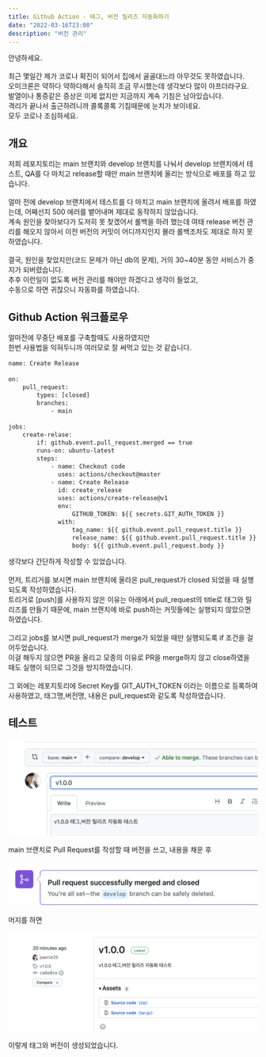 ```yaml
---
title: Github Action - 태그, 버전 릴리즈 자동화하기
date: "2022-03-16T23:00"
description: "버전 관리"
---
```


안녕하세요.<br>
<br>
최근 몇일간 제가 코로나 확진이 되어서 집에서 골골대느라 아무것도 못하였습니다.<br>
오미크론은 약하다 약하다해서 솔직히 조금 무시했는데 생각보다 많이 아프더라구요.<br>
발열이나 통증같은 증상은 이제 없지만 지금까지 계속 기침은 남아있습니다.<br>
격리가 끝나서 출근하려니까 콜록콜록 기침때문에 눈치가 보이네요. <br>
모두 코로나 조심하세요.<br>

## 개요

저희 레포지토리는 main 브랜치와 develop 브랜치를 나눠서 develop 브랜치에서 테스트, QA를 다 마치고 release할 때만 main 브랜치에 올리는 방식으로 배포를 하고 있습니다.<br>
<br>
얼마 전에 develop 브랜치에서 테스트를 다 마치고 main 브랜치에 올려서 배포를 하였는데, 어째선지 500 에러를 뱉어내며 제대로 동작하지 않았습니다.<br>
계속 원인을 찾아보다가 도저히 못 찾겠어서 롤백을 하려 했는데 여태 release 버전 관리를 해오지 않아서 이전 버전의 커밋이 어디까지인지 몰라 롤백조차도 제대로 하지 못하였습니다.<br>
<br>
결국, 원인을 찾았지만(코드 문제가 아닌 db의 문제), 거의 30~40분 동안 서비스가 중지가 되버렸습니다.<br>
추후 이런일이 없도록 버전 관리를 해야만 하겠다고 생각이 들었고,<br>
수동으로 하면 귀찮으니 자동화를 하였습니다.

## Github Action 워크플로우

얼마전에 무중단 배포를 구축할때도 사용하였지만<br>
한번 사용법을 익혀두니까 여러모로 잘 써먹고 있는 것 같습니다.

```
name: Create Release

on:
    pull_request:
        types: [closed]
        branches:
            - main

jobs:
    create-relase:
        if: github.event.pull_request.merged == true
        runs-on: ubuntu-latest
        steps:
            - name: Checkout code
              uses: actions/checkout@master
            - name: Create Release
              id: create_release
              uses: actions/create-release@v1
              env:
                  GITHUB_TOKEN: ${{ secrets.GIT_AUTH_TOKEN }}
              with:
                  tag_name: ${{ github.event.pull_request.title }}
                  release_name: ${{ github.event.pull_request.title }}
                  body: ${{ github.event.pull_request.body }}

```

생각보다 간단하게 작성할 수 있었습니다.<br>
<br>
먼저, 트리거를 보시면 main 브랜치에 올라온 pull_request가 closed 되었을 때 실행되도록 작성하였습니다.<br>
트리거로 [push]를 사용하지 않은 이유는 아래에서 pull_request의 title로 태그와 릴리즈를 만들기 때문에, main 브랜치에 바로 push하는 커밋들에는 실행되지 않았으면 하였습니다.<br>
<br>
그리고 jobs를 보시면 pull_request가 merge가 되었을 때만 실행되도록 if 조건을 걸어두었습니다.<br>
이걸 해두지 않으면 PR을 올리고 모종의 이유로 PR을 merge하지 않고 close하였을 때도 실행이 되므로 그것을 방지하였습니다.<br>
<br>
그 외에는 레포지토리에 Secret Key를 GIT_AUTH_TOKEN 이라는 이름으로 등록하여 사용하였고, 태그명,버전명, 내용은 pull_request와 같도록 작성하였습니다.

## 테스트

![pr_title](./images/pr_title.png)

main 브랜치로 Pull Request를 작성할 때 버전을 쓰고, 내용을 채운 후

![pr_merge](./images/pr_merge.png)

머지를 하면

![done](./images/done.png)

이렇게 태그와 버전이 생성되었습니다.
<br>
<br>
